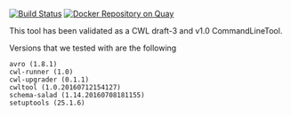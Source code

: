 [![Build Status](https://travis-ci.org/CancerCollaboratory/dockstore-tool-samtools-view.svg)](https://travis-ci.org/CancerCollaboratory/dockstore-tool-samtools-view)
[![Docker Repository on Quay](https://quay.io/repository/cancercollaboratory/dockstore-tool-samtools-view/status "Docker Repository on Quay")](https://quay.io/repository/cancercollaboratory/dockstore-tool-samtools-view)

This tool has been validated as a CWL draft-3 and v1.0 CommandLineTool. 

Versions that we tested with are the following 
```
avro (1.8.1)
cwl-runner (1.0)
cwl-upgrader (0.1.1)
cwltool (1.0.20160712154127)
schema-salad (1.14.20160708181155)
setuptools (25.1.6)
```
